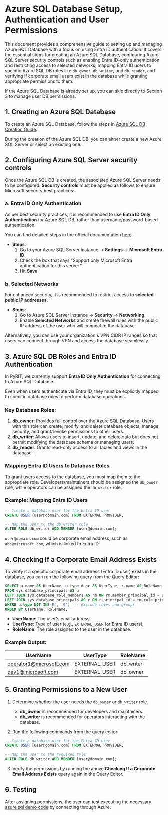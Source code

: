 
# Azure SQL Database Setup, Authentication and User Permissions

This document provides a comprehensive guide to setting up and managing Azure SQL Database with a focus on using Entra ID authentication. It covers the essential steps for creating an Azure SQL Database, configuring Azure SQL Server security controls such as enabling Entra ID-only authentication and restricting access to selected networks, mapping Entra ID users to specific Azure SQL DB roles like `db_owner`, `db_writer`, and `db_reader`, and verifying if corporate email users exist in the database while granting appropriate permissions to them.

If the Azure SQL Database is already set up, you can skip directly to Section 3 to manage user DB permissions.

## 1. Creating an Azure SQL Database

To create an Azure SQL Database, follow the steps in [Azure SQL DB Creation Guide](https://learn.microsoft.com/en-us/azure/azure-sql/database/authentication-azure-ad-only-authentication?view=azuresql&tabs=azure-cli).

During the creation of the Azure SQL DB, you can either create a new Azure SQL Server or select an existing one.

## 2. Configuring Azure SQL Server security controls

Once the Azure SQL DB is created, the associated Azure SQL Server needs to be configured. **Security controls** must be applied as follows to ensure Microsoft security best practices:

### a. Entra ID Only Authentication

As per best security practices, it is recommended to use **Entra ID Only Authentication** for Azure SQL DB, rather than username/password-based authentication.

You can find detailed steps in the official documentation [here](https://learn.microsoft.com/en-us/azure/azure-sql/database/authentication-azure-ad-only-authentication?view=azuresql&tabs=azure-cli).

- **Steps**:
  1. Go to your Azure SQL Server instance -> **Settings** -> **Microsoft Entra ID**.
  2. Check the box that says "Support only Microsoft Entra authentication for this server."
  3. Hit **Save**

### b. Selected Networks

For enhanced security, it is recommended to restrict access to **selected public IP addresses**.

- **Steps**:
  1. Go to Azure SQL Server instance -> **Security** -> **Networking**.
  2. Enable **Selected Networks** and create firewall rules with the public IP address of the user who will connect to the database.

Alternatively, you can use your organization's VPN CIDR IP ranges so that users can connect through VPN and access the database seamlessly.

## 3. Azure SQL DB Roles and Entra ID Authentication

In PyRIT, we currently support **Entra ID Only Authentication** for connecting to Azure SQL Database.

Even when users authenticate via Entra ID, they must be explicitly mapped to specific database roles to perform database operations.

### Key Database Roles:

1. **db_owner**: Provides full control over the Azure SQL Database. Users with this role can create, modify, and delete database objects, manage security, and grant/revoke permissions to other users.
2. **db_writer**: Allows users to insert, update, and delete data but does not permit modifying the database schema or managing users.
3. **db_reader**: Grants read-only access to all tables and views in the database.

### Mapping Entra ID Users to Database Roles

To grant users access to the database, you must map them to the appropriate role. Developers/maintainers should be assigned the `db_owner` role, while operators can be assigned the `db_writer` role.

### Example: Mapping Entra ID Users

```sql
-- Create a database user for the Entra ID user
CREATE USER [user@domain.com] FROM EXTERNAL PROVIDER;

-- Map the user to the db_writer role
ALTER ROLE db_writer ADD MEMBER [user@domain.com];
```

`user@domain.com` could be corporate email address, such as `abc@microsoft.com`, which is linked to Entra ID.

## 4. Checking If a Corporate Email Address Exists

To verify if a specific corporate email address (Entra ID user) exists in the database, you can run the following query from the Query Editor:

```sql
SELECT u.name AS UserName, u.type_desc AS UserType, r.name AS RoleName
FROM sys.database_principals AS u
LEFT JOIN sys.database_role_members AS rm ON rm.member_principal_id = u.principal_id
LEFT JOIN sys.database_principals AS r ON r.principal_id = rm.role_principal_id
WHERE u.type NOT IN('R', 'G')  -- Exclude roles and groups
ORDER BY UserName, RoleName;
```

- **UserName**: The user's email address.
- **UserType**: Type of user (e.g., `EXTERNAL_USER` for Entra ID users).
- **RoleName**: The role assigned to the user in the database.

### Example Output:

| UserName           | UserType      | RoleName    |
|--------------------|---------------|-------------|
| operator1@microsoft.com    | EXTERNAL_USER | db_writer |
| dev1@microsoft.com  | EXTERNAL_USER      | db_owner  |

## 5. Granting Permissions to a New User

1. Determine whether the user needs the `db_owner` or `db_writer` role. 
   - **db_owner** is recommended for developers and maintainers.
   - **db_writer** is recommended for operators interacting with the database.

2. Run the following commands from the query editor:

```sql
-- Create a database user for the Entra ID user
CREATE USER [user@domain.com] FROM EXTERNAL PROVIDER;

-- Map the user to the required role
ALTER ROLE db_writer ADD MEMBER [user@domain.com];
```

3. Verify the permissions by running the above **Checking If a Corporate Email Address Exists** query again in the Query Editor.

## 6. Testing

After assigning permissions, the user can test executing the necessary [azure sql demo code](../code/memory/6_azure_sql_memory.ipynb) by connecting through Azure.
